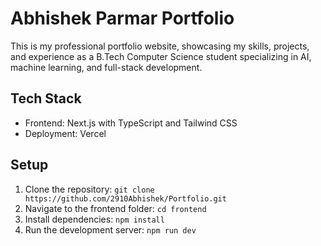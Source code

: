 # Abhishek Parmar Portfolio

This is my professional portfolio website, showcasing my skills, projects, and experience as a B.Tech Computer Science student specializing in AI, machine learning, and full-stack development.

## Tech Stack
- Frontend: Next.js with TypeScript and Tailwind CSS
- Deployment: Vercel

## Setup
1. Clone the repository: `git clone https://github.com/2910Abhishek/Portfolio.git`
2. Navigate to the frontend folder: `cd frontend`
3. Install dependencies: `npm install`
4. Run the development server: `npm run dev`
